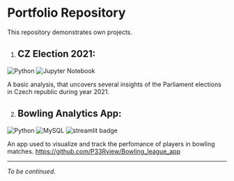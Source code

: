 # Portfolio Repository

This repository demonstrates own projects.

1) ## **CZ Election 2021**: 
![Python](https://img.shields.io/badge/python-3670A0?logo=python&logoColor=ffdd54) ![Jupyter Notebook](https://img.shields.io/badge/jupyter-%23FA0F00.svg?logo=jupyter&logoColor=white)

A basic analysis, that uncovers several insights of the Parliament elections in Czech republic during year 2021.

2) ## **Bowling Analytics App**:
![Python](https://img.shields.io/badge/python-3670A0?logo=python&logoColor=ffdd54) ![MySQL](https://img.shields.io/badge/mysql-%2300f.svg?logo=mysql&logoColor=white)  ![streamlit badge](https://badgen.net/badge/library/streamlit/red?icon=streamlit) 

An app used to visualize and track the perfomance of players in bowling matches.
https://github.com/P33Rview/Bowling_league_app

----
_To be continued._
